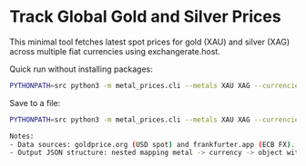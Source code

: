 # Track Global Gold and Silver Prices

This minimal tool fetches latest spot prices for gold (XAU) and silver (XAG) across multiple fiat currencies using exchangerate.host.

Quick run without installing packages:

```bash
PYTHONPATH=src python3 -m metal_prices.cli --metals XAU XAG --currencies USD EUR
```

Save to a file:

```bash
PYTHONPATH=src python3 -m metal_prices.cli --metals XAU XAG --currencies USD EUR --out data/sample.json

Notes:
- Data sources: goldprice.org (USD spot) and frankfurter.app (ECB FX). No API keys required.
- Output JSON structure: nested mapping metal -> currency -> object with fields `base`, `quote`, `rate`, `timestamp`.
```
